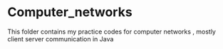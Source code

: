 # Computer_networks
This folder contains my practice codes for computer networks , mostly client server communication in Java
